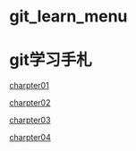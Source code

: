 git\_learn\_menu
===============

# git学习手札

[charpter01](https://github.com/jeffsui/learngit/blob/master/charpter01.md)

[charpter02]("https://github.com/jeffsui/learngit/blob/master/charpter02.md")

[charpter03]("https://github.com/jeffsui/learngit/blob/master/charpter03.mdd")

[charpter04]("https://github.com/jeffsui/learngit/blob/master/charpter04.md")
